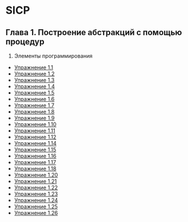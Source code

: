 SICP
=======================================

## Глава 1. Построение абстракций с помощью процедур
1. Элементы программирования
  * [Упражнение 1.1](./chapter-01/exercise-1-01.md)
  * [Упражнение 1.2](./chapter-01/exercise-1-02.md)
  * [Упражнение 1.3](./chapter-01/exercise-1-03.md)
  * [Упражнение 1.4](./chapter-01/exercise-1-04.md)
  * [Упражнение 1.5](./chapter-01/exercise-1-05.md)
  * [Упражнение 1.6](./chapter-01/exercise-1-06.md)
  * [Упражнение 1.7](./chapter-01/exercise-1-07.md)
  * [Упражнение 1.8](./chapter-01/exercise-1-08.md)
  * [Упражнение 1.9](./chapter-01/exercise-1-09.md)
  * [Упражнение 1.10](./chapter-01/exercise-1-10.md)
  * [Упражнение 1.11](./chapter-01/exercise-1-11.md)
  * [Упражнение 1.12](./chapter-01/exercise-1-12.md)
  * [Упражнение 1.14](./chapter-01/exercise-1-14.md)
  * [Упражнение 1.15](./chapter-01/exercise-1-15.md)
  * [Упражнение 1.16](./chapter-01/exercise-1-16.md)
  * [Упражнение 1.17](./chapter-01/exercise-1-17.md)
  * [Упражнение 1.18](./chapter-01/exercise-1-18.md)
  * [Упражнение 1.20](./chapter-01/exercise-1-20.md)
  * [Упражнение 1.21](./chapter-01/exercise-1-21.md)
  * [Упражнение 1.22](./chapter-01/exercise-1-22.md)
  * [Упражнение 1.23](./chapter-01/exercise-1-23.md)
  * [Упражнение 1.24](./chapter-01/exercise-1-24.md)
  * [Упражнение 1.25](./chapter-01/exercise-1-25.md)
  * [Упражнение 1.26](./chapter-01/exercise-1-26.md)
